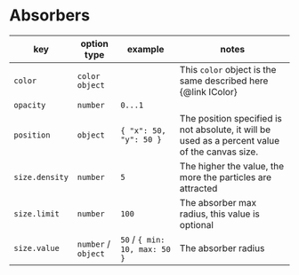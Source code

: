 # Absorbers

| key            | option type         | example                       | notes                                                                                          |
|----------------|---------------------|-------------------------------|------------------------------------------------------------------------------------------------|
| `color`        | `color object`      |                               | This `color` object is the same described here {@link IColor}                                  |
| `opacity`      | `number`            | `0...1`                       |                                                                                                |
| `position`     | `object`            | `{ "x": 50, "y": 50 }`        | The position specified is not absolute, it will be used as a percent value of the canvas size. |
| `size.density` | `number`            | `5`                           | The higher the value, the more the particles are attracted                                     |
| `size.limit`   | `number`            | `100`                         | The absorber max radius, this value is optional                                                |
| `size.value`   | `number` / `object` | `50` / `{ min: 10, max: 50 }` | The absorber radius                                                                            |
